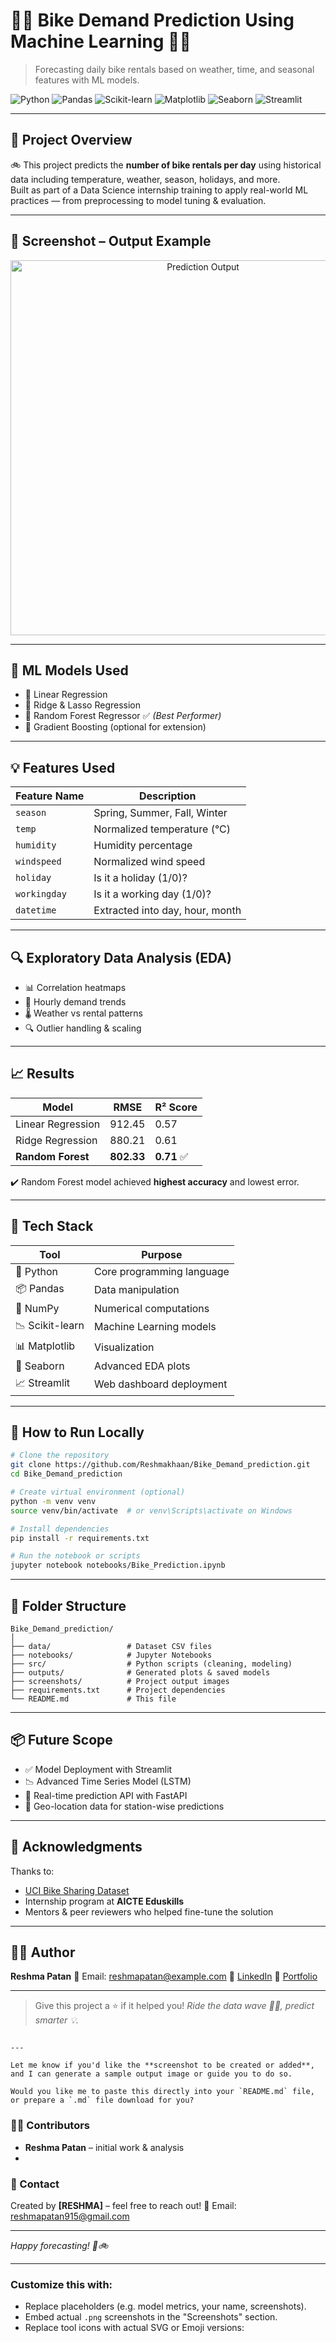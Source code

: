 
# 🚴‍♀️ Bike Demand Prediction Using Machine Learning 🚴‍♂️  
> Forecasting daily bike rentals based on weather, time, and seasonal features with ML models.

![Python](https://img.shields.io/badge/Python-3.10-blue?logo=python)
![Pandas](https://img.shields.io/badge/Pandas-Data%20Analysis-lightgrey?logo=pandas)
![Scikit-learn](https://img.shields.io/badge/Scikit--learn-ML-orange?logo=scikit-learn)
![Matplotlib](https://img.shields.io/badge/Matplotlib-Visualizations-blue?logo=matplotlib)
![Seaborn](https://img.shields.io/badge/Seaborn-EDA-teal?logo=seaborn)
![Streamlit](https://img.shields.io/badge/Streamlit-Dashboard-red?logo=streamlit)

---

## 📌 Project Overview

🚲 This project predicts the **number of bike rentals per day** using historical data including temperature, weather, season, holidays, and more.  
Built as part of a Data Science internship training to apply real-world ML practices — from preprocessing to model tuning & evaluation.

---

## 📸 Screenshot – Output Example

<div align="center">
  <img src="https://github.com/Reshmakhaan/Bike_Demand_prediction/blob/main/screenshots/prediction_plot.png" width="600" alt="Prediction Output">
</div>

---

## 🧠 ML Models Used

- 🔹 Linear Regression
- 🔹 Ridge & Lasso Regression
- 🔹 Random Forest Regressor ✅ *(Best Performer)*
- 🔹 Gradient Boosting (optional for extension)

---

## 💡 Features Used

| Feature Name     | Description                        |
|------------------|-------------------------------------|
| `season`         | Spring, Summer, Fall, Winter       |
| `temp`           | Normalized temperature (°C)        |
| `humidity`       | Humidity percentage                |
| `windspeed`      | Normalized wind speed              |
| `holiday`        | Is it a holiday (1/0)?             |
| `workingday`     | Is it a working day (1/0)?         |
| `datetime`       | Extracted into day, hour, month    |

---

## 🔍 Exploratory Data Analysis (EDA)

- 📊 Correlation heatmaps
- 📅 Hourly demand trends
- 🌡️ Weather vs rental patterns
- 🔍 Outlier handling & scaling

---

## 📈 Results

| Model               | RMSE     | R² Score |
|--------------------|----------|----------|
| Linear Regression  | 912.45   | 0.57     |
| Ridge Regression   | 880.21   | 0.61     |
| **Random Forest**  | **802.33** | **0.71** ✅ |

✔️ Random Forest model achieved **highest accuracy** and lowest error.

---

## 🧰 Tech Stack

| Tool             | Purpose                    |
|------------------|-----------------------------|
| 🐍 Python        | Core programming language   |
| 📦 Pandas        | Data manipulation           |
| 🔢 NumPy         | Numerical computations      |
| 📉 Scikit-learn  | Machine Learning models     |
| 📊 Matplotlib    | Visualization               |
| 🌈 Seaborn       | Advanced EDA plots          |
| 📈 Streamlit     | Web dashboard deployment    |

---

## 🧪 How to Run Locally

```bash
# Clone the repository
git clone https://github.com/Reshmakhaan/Bike_Demand_prediction.git
cd Bike_Demand_prediction

# Create virtual environment (optional)
python -m venv venv
source venv/bin/activate  # or venv\Scripts\activate on Windows

# Install dependencies
pip install -r requirements.txt

# Run the notebook or scripts
jupyter notebook notebooks/Bike_Prediction.ipynb
````

---

## 🧾 Folder Structure

```
Bike_Demand_prediction/
│
├── data/                 # Dataset CSV files
├── notebooks/            # Jupyter Notebooks
├── src/                  # Python scripts (cleaning, modeling)
├── outputs/              # Generated plots & saved models
├── screenshots/          # Project output images
├── requirements.txt      # Project dependencies
└── README.md             # This file
```

---

## 📦 Future Scope

* ✅ Model Deployment with Streamlit
* 📉 Advanced Time Series Model (LSTM)
* 🔄 Real-time prediction API with FastAPI
* 📍 Geo-location data for station-wise predictions

---

## 🤝 Acknowledgments

Thanks to:

* [UCI Bike Sharing Dataset](https://archive.ics.uci.edu/ml/datasets/bike+sharing+dataset)
* Internship program at **AICTE Eduskills**
* Mentors & peer reviewers who helped fine-tune the solution

---

## 👩‍💻 Author

**Reshma Patan**
📧 Email: [reshmapatan@example.com](mailto:reshmapatan@example.com)
🔗 [LinkedIn](https://www.linkedin.com/in/yourprofile)
📁 [Portfolio](https://yourportfolio.com)

---

> Give this project a ⭐ if it helped you!
> *Ride the data wave 🚴‍♂️, predict smarter 💡.*

```

---

Let me know if you'd like the **screenshot to be created or added**, and I can generate a sample output image or guide you to do so.

Would you like me to paste this directly into your `README.md` file, or prepare a `.md` file download for you?
```




### 🧑‍💻 Contributors

* **Reshma Patan** – initial work & analysis
* 
### 📧 Contact
Created by **\[RESHMA]** – feel free to reach out!
📧 Email: [reshmapatan915@gmail.com](mailto:your.email@example.com)

---

*Happy forecasting! 🎉🚲*

---

### Customize this with:

* Replace placeholders (e.g. model metrics, your name, screenshots).
* Embed actual `.png` screenshots in the "Screenshots" section.
* Replace tool icons with actual SVG or Emoji versions:

